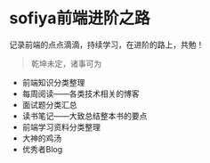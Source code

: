 # sofiya前端进阶之路

记录前端的点点滴滴，持续学习，在进阶的路上，共勉！

> 乾坤未定，诸事可为

- 前端知识分类整理
- 每周阅读——各类技术相关的博客
- 面试题分类汇总
- 读书笔记——大致总结整本书的要点
- 前端学习资料分类整理
- 大神的鸡汤
- 优秀者Blog

